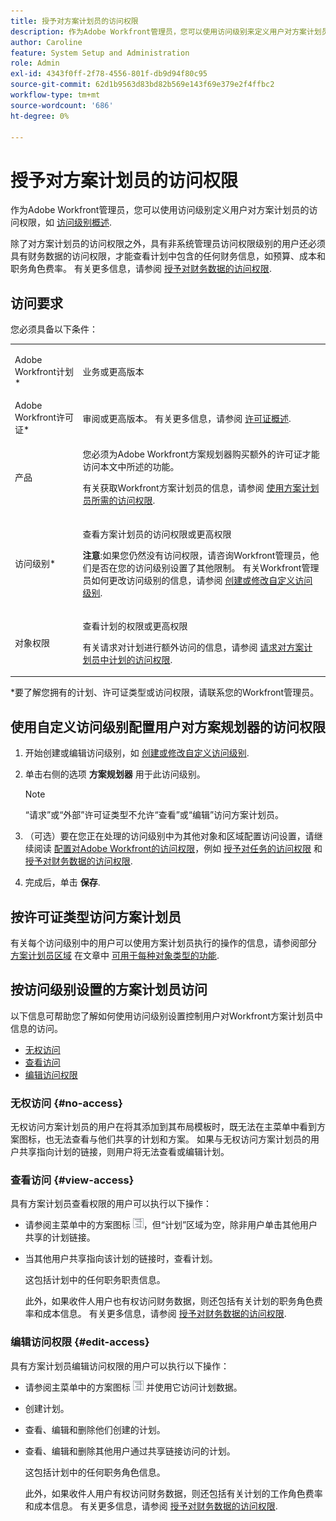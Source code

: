 ```yaml
---
title: 授予对方案计划员的访问权限
description: 作为Adobe Workfront管理员，您可以使用访问级别来定义用户对方案计划员的访问权限。
author: Caroline
feature: System Setup and Administration
role: Admin
exl-id: 4343f0ff-2f78-4556-801f-db9d94f80c95
source-git-commit: 62d1b9563d83bd82b569e143f69e379e2f4ffbc2
workflow-type: tm+mt
source-wordcount: '686'
ht-degree: 0%

---
```


# 授予对方案计划员的访问权限

作为Adobe Workfront管理员，您可以使用访问级别定义用户对方案计划员的访问权限，如 [访问级别概述](../../../administration-and-setup/add-users/access-levels-and-object-permissions/access-levels-overview.md).

除了对方案计划员的访问权限之外，具有非系统管理员访问权限级别的用户还必须具有财务数据的访问权限，才能查看计划中包含的任何财务信息，如预算、成本和职务角色费率。 有关更多信息，请参阅 [授予对财务数据的访问权限](../../../administration-and-setup/add-users/configure-and-grant-access/grant-access-financial.md).

## 访问要求

您必须具备以下条件：

<table style="table-layout:auto"> 
 <col> 
 <col> 
 <tbody> 
  <tr> 
   <td role="rowheader"> <p>Adobe Workfront计划*</p> </td> 
   <td>业务或更高版本</td> 
  </tr> 
  <tr> 
   <td role="rowheader">Adobe Workfront许可证*</td> 
   <td> <p>审阅或更高版本。 有关更多信息，请参阅 <a href="../../../administration-and-setup/add-users/access-levels-and-object-permissions/wf-licenses.md" class="MCXref xref" data-mc-variable-override="">许可证概述</a>.</p> </td> 
  </tr> 
  <tr> 
   <td role="rowheader">产品</td> 
   <td> <p>您必须为Adobe Workfront方案规划器购买额外的许可证才能访问本文中所述的功能。</p> <p>有关获取Workfront方案计划员的信息，请参阅 <a href="../../../scenario-planner/access-needed-to-use-sp.md" class="MCXref xref" data-mc-variable-override="">使用方案计划员所需的访问权限</a>. </p> </td> 
  </tr> 
  <tr> 
   <td role="rowheader">访问级别*</td> 
   <td> <p>查看方案计划员的访问权限或更高权限</p> <p><b>注意</b>:如果您仍然没有访问权限，请咨询Workfront管理员，他们是否在您的访问级别设置了其他限制。 有关Workfront管理员如何更改访问级别的信息，请参阅 <a href="../../../administration-and-setup/add-users/configure-and-grant-access/create-modify-access-levels.md" class="MCXref xref" data-mc-variable-override="">创建或修改自定义访问级别</a>.</p> </td> 
  </tr> 
  <tr data-mc-conditions=""> 
   <td role="rowheader"> <p>对象权限</p> </td> 
   <td> <p>查看计划的权限或更高权限</p> <p>有关请求对计划进行额外访问的信息，请参阅 <a href="../../../scenario-planner/request-access-to-plan.md" class="MCXref xref" data-mc-variable-override="">请求对方案计划员中计划的访问权限</a>.</p> </td> 
  </tr> 
 </tbody> 
</table>

&#42;要了解您拥有的计划、许可证类型或访问权限，请联系您的Workfront管理员。

## 使用自定义访问级别配置用户对方案规划器的访问权限

1. 开始创建或编辑访问级别，如 [创建或修改自定义访问级别](../../../administration-and-setup/add-users/configure-and-grant-access/create-modify-access-levels.md).
1. 单击右侧的选项 **方案规划器** 用于此访问级别。

   >[!NOTE]
   >
   >“请求”或“外部”许可证类型不允许“查看”或“编辑”访问方案计划员。

1. （可选）要在您正在处理的访问级别中为其他对象和区域配置访问设置，请继续阅读 [配置对Adobe Workfront的访问权限](../../../administration-and-setup/add-users/configure-and-grant-access/configure-access.md)，例如 [授予对任务的访问权限](../../../administration-and-setup/add-users/configure-and-grant-access/grant-access-tasks.md) 和 [授予对财务数据的访问权限](../../../administration-and-setup/add-users/configure-and-grant-access/grant-access-financial.md).
1. 完成后，单击 **保存**.

## 按许可证类型访问方案计划员

有关每个访问级别中的用户可以使用方案计划员执行的操作的信息，请参阅部分 [方案计划员区域](../../../administration-and-setup/add-users/access-levels-and-object-permissions/functionality-available-for-each-object-type.md#scenario) 在文章中 [可用于每种对象类型的功能](../../../administration-and-setup/add-users/access-levels-and-object-permissions/functionality-available-for-each-object-type.md).

## 按访问级别设置的方案计划员访问

以下信息可帮助您了解如何使用访问级别设置控制用户对Workfront方案计划员中信息的访问。

* [无权访问](#no-access)
* [查看访问](#view-access)
* [编辑访问权限](#edit-access)

### 无权访问 {#no-access}

无权访问方案计划员的用户在将其添加到其布局模板时，既无法在主菜单中看到方案图标，也无法查看与他们共享的计划和方案。 如果与无权访问方案计划员的用户共享指向计划的链接，则用户将无法查看或编辑计划。

### 查看访问 {#view-access}

具有方案计划员查看权限的用户可以执行以下操作：

* 请参阅主菜单中的方案图标 ![](assets/esp-icon-in-main-menu.png)，但“计划”区域为空，除非用户单击其他用户共享的计划链接。
* 当其他用户共享指向该计划的链接时，查看计划。

   这包括计划中的任何职务职责信息。

   此外，如果收件人用户也有权访问财务数据，则还包括有关计划的职务角色费率和成本信息。 有关更多信息，请参阅 [授予对财务数据的访问权限](../../../administration-and-setup/add-users/configure-and-grant-access/grant-access-financial.md).

### 编辑访问权限 {#edit-access}

具有方案计划员编辑访问权限的用户可以执行以下操作：

* 请参阅主菜单中的方案图标 ![](assets/esp-icon-in-main-menu.png) 并使用它访问计划数据。
* 创建计划。
* 查看、编辑和删除他们创建的计划。
* 查看、编辑和删除其他用户通过共享链接访问的计划。

   这包括计划中的任何职务角色信息。

   此外，如果收件人用户有权访问财务数据，则还包括有关计划的工作角色费率和成本信息。 有关更多信息，请参阅 [授予对财务数据的访问权限](../../../administration-and-setup/add-users/configure-and-grant-access/grant-access-financial.md).
